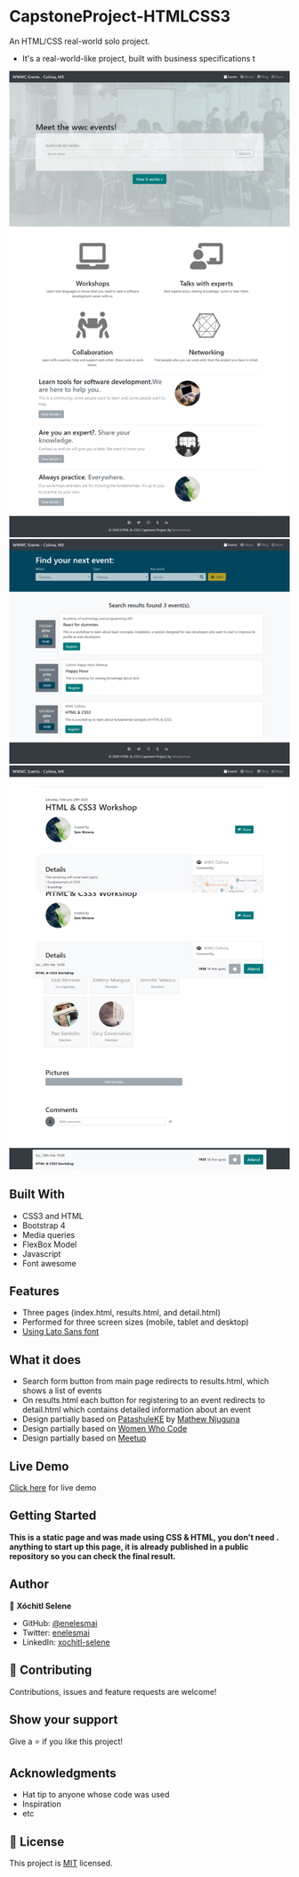 # CapstoneProject-HTMLCSS3
An HTML/CSS real-world solo project.

* It's a real-world-like project, built with business specifications t

![screenshot](./assets/images/1_screencapture.png)
![screenshot](./assets/images/2_screencapture.png)
![screenshot](./assets/images/3_screencapture.png)

## Built With

- CSS3 and HTML
- Bootstrap 4
- Media queries
- FlexBox Model
- Javascript
- Font awesome


## Features

- Three pages (index.html, results.html, and detail.html)
- Performed for three screen sizes (mobile, tablet and desktop)
- [Using Lato Sans font](https://fonts.google.com/specimen/Lato)


## What it does

- Search form button from main page redirects to results.html, which shows a list of events
- On results.html each button for registering to an event redirects to detail.html which contains detailed information about an event
- Design partially based on [PatashuleKE](https://www.behance.net/gallery/25563385/PatashuleKE) by [Mathew Njuguna](https://www.behance.net/mathewnjuguna)
- Design partially based on [Women Who Code](https://www.womenwhocode.com/colima)
- Design partially based on [Meetup](https://meetup.com/)


## Live Demo

[Click here](https://raw.githack.com/enelesmai/CapstoneProject-HTMLCSS3/development/index.html) for live demo


## Getting Started

**This is a static page and was made using  CSS & HTML, you don't need .**
**anything to start up this page, it is already published in a public repository so you can check the final result.**


## Author

👤 **Xóchitl Selene**

- GitHub: [@enelesmai](https://github.com/enelesmai)
- Twitter: [enelesmai](https://twitter.com/enelesmai)
- LinkedIn: [xochitl-selene](https://www.linkedin.com/in/xochitlselene/)


## 🤝 Contributing

Contributions, issues and feature requests are welcome!


## Show your support

Give a ⭐️ if you like this project!

## Acknowledgments

* Hat tip to anyone whose code was used
* Inspiration
* etc


## 📝 License

This project is [MIT](lic.url) licensed.